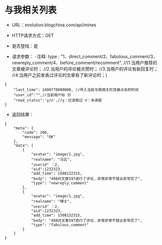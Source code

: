 # 与我相关列表

- URL：evolution.blogchina.com/api/mines

- HTTP请求方式：GET

- 是否登陆：是

- 请求参数：
-注释: 
    type : "1、direct_comment/2、fabulous_comment/3、newreply_comment/4、before_comment/recomment",
    //(1.当用户推荐的文章被评论时； 
    //2.当用户的评论被点赞时； 
    //3.当用户的评论有新回复时； 
    //4.当用户之前发表过评论的文章有了新评论时；)

```
{
    "last_time": 1490778000000, //传入当前与我相关栏目被点击的时间
    "user_id":"",//当前用户标 识
    "read_status":'y/n',//y：已读取过 n：未读取
}
```

- 返回结果：

```
{
    "meta": {
        "code": 200,
        "message": "OK"
    },
    "data": [
        {
            "avatar": "image/1.jpg",
            "realname": "马云",
            "userid" ：2,
            "aid":1232323,
            "add_time": 1508132315,
            "body": "488对文章597进行了评论，非常非常不错业务写完了",
            "type": "newreply_comment"
        },
        {
            "avatar": "image/1.jpg",
            "realname": "博士",
            "userid" ：2,
            "aid":1232323,
            "add_time": 1508132315,
            "body": "488对文章597进行了评论，非常非常不错业务写完了",
            "type": "fabulous_comment"
        }
    ]
}

```
